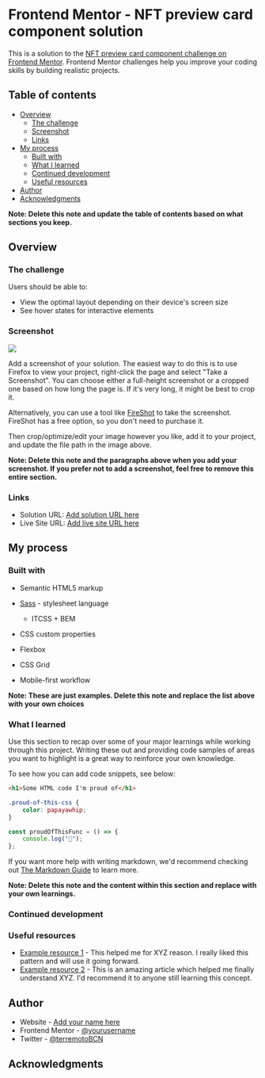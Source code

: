 # Frontend Mentor - NFT preview card component solution

This is a solution to the
[NFT preview card component challenge on Frontend Mentor](https://www.frontendmentor.io/challenges/nft-preview-card-component-SbdUL_w0U).
Frontend Mentor challenges help you improve your coding skills by building
realistic projects.

## Table of contents

-   [Overview](#overview)
    -   [The challenge](#the-challenge)
    -   [Screenshot](#screenshot)
    -   [Links](#links)
-   [My process](#my-process)
    -   [Built with](#built-with)
    -   [What I learned](#what-i-learned)
    -   [Continued development](#continued-development)
    -   [Useful resources](#useful-resources)
-   [Author](#author)
-   [Acknowledgments](#acknowledgments)

**Note: Delete this note and update the table of contents based on what sections
you keep.**

## Overview

### The challenge

Users should be able to:

-   View the optimal layout depending on their device's screen size
-   See hover states for interactive elements

### Screenshot

![](./screenshot.jpg)

Add a screenshot of your solution. The easiest way to do this is to use Firefox
to view your project, right-click the page and select "Take a Screenshot". You
can choose either a full-height screenshot or a cropped one based on how long
the page is. If it's very long, it might be best to crop it.

Alternatively, you can use a tool like [FireShot](https://getfireshot.com/) to
take the screenshot. FireShot has a free option, so you don't need to purchase
it.

Then crop/optimize/edit your image however you like, add it to your project, and
update the file path in the image above.

**Note: Delete this note and the paragraphs above when you add your screenshot.
If you prefer not to add a screenshot, feel free to remove this entire
section.**

### Links

-   Solution URL: [Add solution URL here](https://your-solution-url.com)
-   Live Site URL: [Add live site URL here](https://your-live-site-url.com)

## My process

### Built with

-   Semantic HTML5 markup
-   [Sass](https://sass-lang.com/documentation) - stylesheet language
    -   ITCSS + BEM
-   CSS custom properties

-   Flexbox
-   CSS Grid
-   Mobile-first workflow
    <!-- -   [React](https://reactjs.org/) - JS library -->
    <!-- -   [Next.js](https://nextjs.org/) - React framework -->
    <!-- -   [Styled Components](https://styled-components.com/) - For styles -->

**Note: These are just examples. Delete this note and replace the list above
with your own choices**

### What I learned

Use this section to recap over some of your major learnings while working
through this project. Writing these out and providing code samples of areas you
want to highlight is a great way to reinforce your own knowledge.

To see how you can add code snippets, see below:

```html
<h1>Some HTML code I'm proud of</h1>
```

```css
.proud-of-this-css {
	color: papayawhip;
}
```

```js
const proudOfThisFunc = () => {
	console.log("🎉");
};
```

If you want more help with writing markdown, we'd recommend checking out
[The Markdown Guide](https://www.markdownguide.org/) to learn more.

**Note: Delete this note and the content within this section and replace with
your own learnings.**

### Continued development

<!-- Use this section to outline areas that you want to continue focusing on in
future projects. These could be concepts you're still not completely comfortable
with or techniques you found useful that you want to refine and perfect. -->

<!-- **Note: Delete this note and the content within this section and replace with your own plans for continued development.** -->

### Useful resources

-   [Example resource 1](https://www.example.com) - This helped me for XYZ
    reason. I really liked this pattern and will use it going forward.
-   [Example resource 2](https://www.example.com) - This is an amazing article
    which helped me finally understand XYZ. I'd recommend it to anyone still
    learning this concept.

<!-- **Note: Delete this note and replace the list above with resources that helped you during the challenge. These could come in handy for anyone viewing your solution or for yourself when you look back on this project in the future.** -->

## Author

-   Website - [Add your name here](https://www.your-site.com)
-   Frontend Mentor -
    [@yourusername](https://www.frontendmentor.io/profile/yourusername)
-   Twitter - [@terremotoBCN](https://www.twitter.com/terremotoBCN)

<!--
**Note: Delete this note and add/remove/edit lines above based on what links
you'd like to share.**
-->

## Acknowledgments

<!--
This is where you can give a hat tip to anyone who helped you out on this
project. Perhaps you worked in a team or got some inspiration from someone
else's solution. This is the perfect place to give them some credit.

**Note: Delete this note and edit this section's content as necessary. If you
completed this challenge by yourself, feel free to delete this section
entirely.**
->
